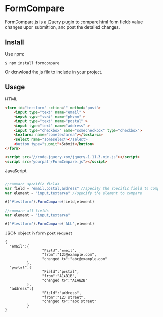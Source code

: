 # FormCompare

FormCompare.js is a jQuery plugin to compare html form fields value changes upon submittion, and post the detailed changes.

## Install

Use npm:
````
$ npm install formcompare
````
Or donwload the js file to include in your project.


## Usage

HTML
```html
<form id="testform" action="" method="post">
    <input type="text" name="email" >
    <input type="text" name="phone" >
    <input type="text" name="postal" >
    <input type="text" name="address" >
    <input type="checkbox" name="somecheckbox" type="checkbox">
    <textarea name="sometextarea"></textarea>
    <select name="someselect></select>
    <button type="submit">Submit</button>
</form>

<script src="//code.jquery.com/jquery-1.11.3.min.js"></script>
<script src="yourpath/FormCompare.js"></script>
```

JavaScript
```javascript

//compare specific fields
var field = "email,postal,address" //specify the specific field to compare
var element = "input,textarea" //specify the element to compare

#('#testform').FormCompare(field,element)

//compare all fields
var element = "input,textarea"

#('#testform').FormCompare('ALL',element)
```

JSON object in form post request
```console
{  
  "email":{
                 "Field":"email",
                 "from":"123@example.com",
                 "changed to":"abc@example.com"
          },
  "postal":{
                 "Field":"postal",
                 "from":"A1AB1B",
                 "changed to":"A1AB2B"
          },
  "address":{
                 "Field":"address",
                 "from":"123 street",
                 "changed to":"abc street"
          }
}
```






